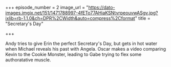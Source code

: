 +++
episode_number = 2
image_url = "https://dato-images.imgix.net/151/1471788997-4fETo77AHiaKSNtvrpeouvwASgv.jpg?ixlib=rb-1.1.0&ch=DPR%2CWidth&auto=compress%2Cformat"
title = "Secretary's Day"

+++

Andy tries to give Erin the perfect Secretary's Day, but gets in hot water when Michael reveals his past with Angela. Oscar makes a video comparing Kevin to the Cookie Monster, leading to Gabe trying to flex some authoratative muscle.